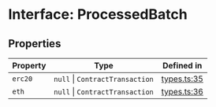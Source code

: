 # Interface: ProcessedBatch

## Properties

| Property | Type | Defined in |
| ------ | ------ | ------ |
| `erc20` | `null` \| `ContractTransaction` | [types.ts:35](https://github.com/aditya172926/token_batch_sdk/blob/ea7ffc47fff2c40cf72e8969ba07b3834097afaa/src/types.ts#L35) |
| `eth` | `null` \| `ContractTransaction` | [types.ts:36](https://github.com/aditya172926/token_batch_sdk/blob/ea7ffc47fff2c40cf72e8969ba07b3834097afaa/src/types.ts#L36) |

